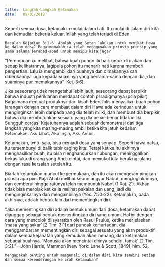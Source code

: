 ```yaml
---
title:  Langkah-Langkah Ketamakan
date:   09/01/2018
---
```


Seperti semua dosa, ketamakan mulai dalam hati. Itu mulai di dalam diri kita dan kemudian bekerja keluar. Inilah yang telah terjadi di Eden.

`Bacalah Kejadian 3:1-6. Apakah yang Setan lakukan untuk memikat Hawa ke dalam dosa? Bagaimanakah ia telah menggunakan prinsip-prinsip yang sama selama berabad-abad untuk menipu kita juga?`

"Perempuan itu melihat, bahwa buah pohon itu baik untuk di makan dan sedap kelihatannya, lagipula pohon itu menarik hati karena memberi pengertian. Lalu ia mengambil dari buahnya dan dimakannya dan diberikannya juga kepada suaminya yang bersama-sama dengan dia, dan suaminya pun memakannya" (Kej. 3:6).
 
Jika seseorang tidak mengetahui lebih jauh, seseorang dapat berpikir bahwa industri periklanan mendapat contoh paradigmanya (pola pikir) Bagaimana menjual produknya dari kisah Eden. Iblis menyajikan buah pohon larangan dengan cara membuat dalam diri Hawa ada kerinduan untuk menginginkan lebih daripada yang dia telah miliki, dan membuat dia berpikir bahwa dia membutuhkan sesuatu yang dia benar-benar tidak miliki. Sungguh cerdas! Kejatuhannya adalah sebuah demonstrasi dari tiga langkah yang kita masing-masing ambil ketika kita jatuh kedalam ketamakan. Aku Lihat, Aku Ingin, Aku Ambil.

Ketamakan, tentu saja, bisa menjadi dosa yang senyap. Seperti hawa nafsu, itu tersembunyi di balik tabir daging kita. Tetapi ketika itu akhirnya menghasilkan buah, itu bisa menghancurkan hubungan, meninggalkan bekas luka di orang yang Anda cintai, dan memukul kita berulang-ulang dengan rasa bersalah setelah itu.
 
Biarlah ketamakan muncul ke permukaan, dan itu akan mengesampingkan prinsip apa pun. Raja Ahab melihat kebun anggur Nabot, menginginkannya, dan cemberut hingga ratunya telah membunuh Nabot (1 Raj. 21). Akhan tidak bisa menolak ketika ia melihat pakaian dan uang, jadi dia menginginkannya dan mengambilnya (Yos. 7:20-22). Ketamakan, pada akhirnya, adalah bentuk lain dari mementingkan diri.

"Jika mementingkan diri adalah bentuk umum dari dosa, ketamakan dapat dianggap sebagai bentuk mementingkan diri yang umum. Hal ini dengan cara yang mencolok diisyaratkan oleh Rasul Paulus, ketika menjelaskan ‘masa yang sukar’ [2 Tim. 3:1] dari puncak kemurtadan, dia menggambarkan mementingkan diri sebagai sesuatu yang akan produktif dalam semua kejahatan yang kemudian akan menang, dan ketamakan sebagai buahnya. ‘Manusia akan mencintai dirinya sendiri, tamak’ [2 Tim. 3:2]."—John Harris, Mammon (New York: Lane & Scott, 1849), hlm. 52.

`Mengapakah penting untuk mengenali di dalam diri kita sendiri setiap dan semua kecenderungan ke arah ketamakan?`